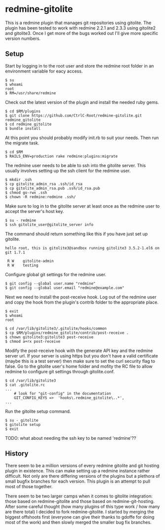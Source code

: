 redmine-gitolite
================

This is a redmine plugin that manages git repositories using gitolite. The
plugin has been tested to work with redmine 2.2.1 and 2.3.3 using gitolite2 and
gitolite3. Once I get more of the bugs worked out I'll give more specific
version numbers.

Setup
-----

Start by logging in to the root user and store the redmine root folder in an
environment variable for eacy access.

    $ su
    $ whoami
    root
    $ RM=/usr/share/redmine

Check out the latest version of the plugin and install the needed ruby gems.

    $ cd $RM/plugins
    $ git clone https://github.com/CtrlC-Root/redmine-gitolite.git redmine_gitolite
    $ cd redmine_gitolite
    $ bundle install

At this point you should probably modify init.rb to suit your needs. Then run
the migrate task.

    $ cd $RM
    $ RAILS_ENV=production rake redmine:plugins:migrate

The redmine user needs to be able to ssh into the gitolite server. This usually
involves setting up the ssh client for the redmine user.

    $ mkdir .ssh
    $ cp gitolite_admin_rsa .ssh/id_rsa
    $ cp gitolite_admin_rsa.pub .ssh/id_rsa.pub
    $ chmod go-rwx .ssh
    $ chown -R redmine:redmine .ssh/

Make sure to log in to the gitolite server at least once as the redmine user to
accept the server's host key.

    $ su - redmine
    $ ssh gitolite_user@gitolite_server info

The command should return something like this if you have just set up gitolite.

    hello root, this is gitolite3@sandbox running gitolite3 3.5.2-1.el6 on git 1.7.1

     R W    gitolite-admin
     R W    testing

Configure global git settings for the redmine user.

    $ git config --global user.name "redmine"
    $ git config --global user.email "redmine@example.com"

Next we need to install the post-receive hook. Log out of the redmine user and
copy the hook from the plugin's contrib folder to the appropriate place.

    $ exit
    $ whoami
    root

    $ cd /var/lib/gitolite3/.gitolite/hooks/common
    $ cp $RM/plugins/redmine_gitolite/contrib/post-receive .
    $ chown gitolite3:gitolite3 post-receive
    $ chmod a+rx post-receive

Modify the post-receive hook with the generate API key and the redmine server
url. If your server is using https but you don't have a valid certificate
(maybe this is a test server) then make sure to set the curl security flag to
false. Go to the gitolite user's home folder and mofity the RC file to allow
redmine to configure git settings through gitolite.conf.

    $ cd /var/lib/gitolite3
    $ cat .gitolite.rc
    ...
        # look for "git-config" in the documentation
        GIT_CONFIG_KEYS =>  'hooks\.redmine_gitolite\..*',
    ...

Run the gitolite setup command.

    $ su - gitolite
    $ gitolite setup
    $ exit

TODO: what about needing the ssh key to be named 'redmine'??

History
-------

There seem to be a million versions of every redmine gitolite and git hosting
plugin in existence. This can make setting up a redmine instance rather
difficult. Not only are there differing versions of the plugins but a plethora
of small bugfix branches for each version. This plugin is an attempt to pull
most of those together.

There seem to be two larger camps when it comes to gitolite integration: those
based on redmine-gitolite and those based on redmine-git-hosting. After some
careful thought (how many plugins of this type work / how many are there total)
I decided to fork redmine-gitolite. I started by merging the biggest offshoots
first (everyone can give their thanks to gdoffe for doing most of the work) and
then slowly merged the smaller bug fix branches.
